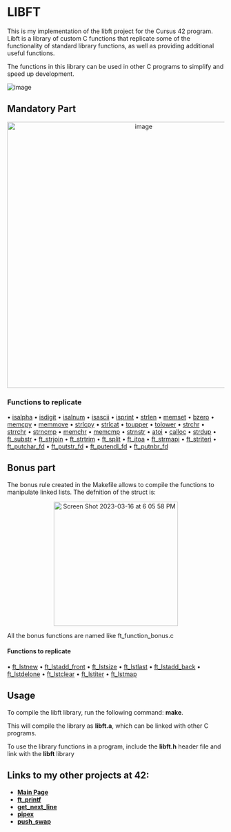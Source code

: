 # LIBFT

This is my implementation of the libft project for the Cursus 42 program. Libft is a library of custom C functions that replicate some of the functionality of standard library functions, as well as providing additional useful functions.

The functions in this library can be used in other C programs to simplify and speed up development.

![image](https://user-images.githubusercontent.com/113030191/225895352-884ab699-f5d9-45fb-924e-eb3c271760d9.png)

## Mandatory Part

<p align="center">
<img width="617" alt="image" src="https://user-images.githubusercontent.com/113030191/225895640-d3876e39-78a0-42ee-8857-874a29c9e53e.png">
</p>

### Functions to replicate
• [isalpha](./ft_isalpha.c)
• [isdigit](./ft_isdigit.c)
• [isalnum](./ft_isalnum.c)
• [isascii](./ft_isascii.c)
• [isprint](./ft_isprint.c)
• [strlen](./ft_strlen.c)
• [memset](./ft_memset.c)
• [bzero](./ft_bzero.c)
• [memcpy](./ft_memcpy.c)
• [memmove](./ft_memmove.c)
• [strlcpy](./ft_strlcpy.c)
• [strlcat](./ft_strlcat.c)
• [toupper](./ft_toupper.c)
• [tolower](./ft_tolower.c)
• [strchr](./ft_strchr.c)
• [strrchr](./ft_strrchr.c)
• [strncmp](./ft_strncmp.c)
• [memchr](./ft_memchr.c)
• [memcmp](./ft_memcmp.c)
• [strnstr](./ft_strnstr.c)
• [atoi](./ft_atoi.c)
• [calloc](./ft_calloc.c)
• [strdup](./ft_strdup.c)
• [ft_substr](./ft_substr.c)
• [ft_strjoin](./ft_strjoin.c)
• [ft_strtrim](./ft_strtrim.c)
• [ft_split](./ft_split.c)
• [ft_itoa](./ft_itoa.c)
• [ft_strmapi](./ft_strmapi.c)
• [ft_striteri](./ft_striteri.c)
• [ft_putchar_fd](./ft_putchar_fd.c)
• [ft_putstr_fd](./ft_putstr_fd.c)
• [ft_putendl_fd](./ft_putendl_fd.c)
• [ft_putnbr_fd](./ft_putnbr_fd.c)

## Bonus part

The bonus rule created in the Makefile allows to compile the functions to manipulate linked lists.
The defnition of the struct is:

<p align="center">
  <img width="288" alt="Screen Shot 2023-03-16 at 6 05 58 PM" src="https://user-images.githubusercontent.com/113030191/225902966-4adb0d5c-7bcd-4609-adde-ed30c621a2ca.png">
</p>

All the bonus functions are named like ft_function_bonus.c

#### Functions to replicate

• [ft_lstnew](./ft_lstnew_bonus.c)
• [ft_lstadd_front](./ft_lstadd_front_bonus.c)
• [ft_lstsize](./ft_lstsize_bonus.c)
• [ft_lstlast](./ft_lstlast_bonus.c)
• [ft_lstadd_back](./ft_lstadd_back_bonus.c)
• [ft_lstdelone](./ft_lstdelone_bonus.c)
• [ft_lstclear](./ft_lstclear_bonus.c)
• [ft_lstiter](./ft_lstiter_bonus.c)
• [ft_lstmap](./ft_lstmap_bonus.c)

## Usage

To compile the libft library, run the following command: **make**.

This will compile the library as **libft.a**, which can be linked with other C programs.

To use the library functions in a program, include the **libft.h** header file and link with the **libft** library

## Links to my other projects at 42:

- **[Main Page](../../../Clocon)**
- **[ft_printf](../../../ft_printf-42)**
- **[get_next_line](../../../get_next_line-42)**
- **[pipex](../../../pipex-42)**
- **[push_swap](../../../push_swap-42)**
